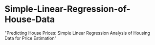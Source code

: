 # Simple-Linear-Regression-of-House-Data
"Predicting House Prices: Simple Linear Regression Analysis of Housing Data for Price Estimation"

